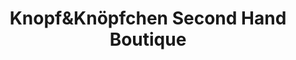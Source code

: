 ---
title: "Knopf&Knöpfchen Second Hand Boutique"
url: /dormagen/knopfundknoepfchen-second-hand-boutique/
shop: Kleidung
---